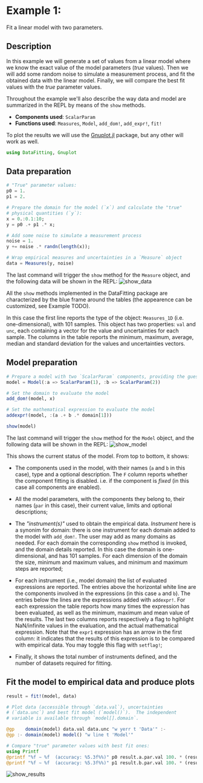 # Example 1:

Fit a linear model with two parameters.


## Description

In this example we will generate a set of values from a linear model where we know the exact value of the model parameters (*true* values).  Then we will add some random noise to simulate a measurement process, and fit the obtained data with the linear model.  Finally, we will compare the best fit values with the *true* parameter values.

Throughout the example we'll also describe the way data and model are summarized in the REPL by means of the `show` methods.

- **Components used**: `ScalarParam`
- **Functions used**: `Measures`, `Model`, `add_dom!`, `add_expr!`, `fit!`

To plot the results we will use the [Gnuplot.jl](https://github.com/gcalderone/Gnuplot.jl) package, but any other will work as well.
```julia
using DataFitting, Gnuplot
```

## Data preparation
```julia
# "True" parameter values:
p0 = 1.
p1 = 2.

# Prepare the domain for the model (`x`) and calculate the "true"
# physical quantities (`y`):
x = 0.:0.1:10;
y = p0 .+ p1 .* x;

# Add some noise to simulate a measurement process
noise = 1.
y += noise .* randn(length(x));

# Wrap empirical measures and uncertainties in a `Measure` object
data = Measures(y, noise)
```
The last command will trigger the `show` method for the `Measure` object, and the following data will be shown in the REPL:
![show_data](https://github.com/gcalderone/DataFitting.jl/blob/master/examples/01_data.png)

All the `show` methods implemented in the DataFitting package are characterized by the blue frame around the tables (the appearence can be customized, see Example TODO).

In this case the first line reports the type of the object: `Measures_1D` (i.e. one-dimensional), with 101 samples.  This object has two properties: `val` and `unc`, each containing a vector for the value and uncertainties for each sample.  The columns in the table reports the minimum, maximum, average, median and standard deviation for the values and uncertainties vectors.

## Model preparation
```julia
# Prepare a model with two `ScalarParam` components, providing the guess values
model = Model(:a => ScalarParam(1), :b => ScalarParam(2))

# Set the domain to evaluate the model
add_dom!(model, x)

# Set the mathematical expression to evaluate the model
addexpr!(model, :(a .+ b .* domain[1]))

show(model)
```
The last command will trigger the `show` method for the `Model` object, and the following data will be shown in the REPL:
![show_model](https://github.com/gcalderone/DataFitting.jl/blob/master/examples/01_model.png)

This shows the current status of the model.  From top to bottom, it shows:
- The components used in the model, with their names (`a` and `b` in this case), type and a optional description.  The `F` column reports whether the component fitting is disabled. i.e. if the component is *fixed* (in this case all components are enabled).

- All the model parameters, with the components they belong to, their names (`par` in this case), their current value, limits and optional descriptions;

- The *"instrument(s)"* used to obtain the empirical data.  *Instrument* here is a synonim for domain: there is one instrument for each domain added to the model with `add_dom!`.  The user may add as many domains as needed.  For each domain the corresponding `show` method is invoked, and the domain details reported.  In this case the domain is one-dimensional, and has 101 samples.  For each dimension of the domain the size, minimum and maximum values, and minimum and maximum steps are reported;

- For each instrument (i.e., model domain) the list of evaluated expressions are reported. The entries above the horizontal white line are the components involved in the expressions (in this case `a` and `b`).  The entries below the lines are the expressions added with `addexpr!`.  For each expression the table reports how many times the expression has been evaluated, as well as the minimum, maximum and mean value of the results.  The last two columns reports respectively a flag to hgihlight NaN/infinite values in the evaluation, and the actual mathematical expression.  Note that the `expr1` expression has an arrow in the first column: it indicates that the results of this expression is to be compared with empirical data.  You may toggle this flag with `setflag!`;

- Finally, it shows the total number of instruments defined, and the number of datasets required for fitting.


## Fit the model to empirical data and produce plots
```julia
result = fit!(model, data)

# Plot data (accessible through `data.val`), uncertainties
# (`data.unc`) and best fit model (`model()`).  The independent
# variable is available through `model[].domain`.

@gp    domain(model) data.val data.unc "w yerr t 'Data'" :- 
@gp :- domain(model) model() "w line t 'Model'"

# Compare "true" parameter values with best fit ones:
using Printf
@printf "%f ∼ %f  (accuracy: %5.3f%%)" p0 result.a.par.val 100. * (result.a.par.val-p0) / p0
@printf "%f ∼ %f  (accuracy: %5.3f%%)" p1 result.b.par.val 100. * (result.b.par.val-p1) / p1
```
![show_results](https://github.com/gcalderone/DataFitting.jl/blob/master/examples/01_results.png)
